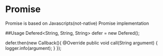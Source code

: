 # Promise

Promise is based on Javascripts(not-native) Promise implementation

##Usage
Defered<String, String, String> defer = new Defered();

defer.then(new Callback<String>(){
  @Override
  public void call(String argument) {
    logger.info(argument);
  }
});
